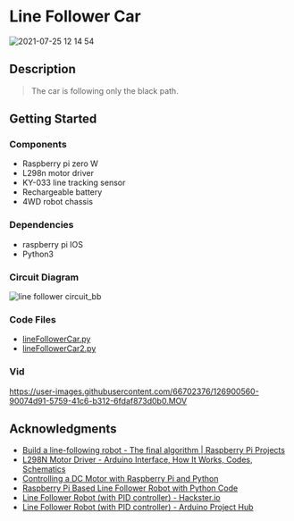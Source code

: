 # Line Follower Car


![2021-07-25 12 14 54](https://user-images.githubusercontent.com/66702376/126894905-de963f66-7b88-4b35-9d47-d811c1258858.jpg)



## Description
> The car is following only the black path. 


## Getting Started

### Components 
* Raspberry pi zero W
* L298n motor driver
* KY-033 line tracking sensor
* Rechargeable battery
* 4WD robot chassis

### Dependencies
* raspberry pi IOS
* Python3

### Circuit Diagram 
![line follower circuit_bb](https://user-images.githubusercontent.com/66702376/126900085-4ac879c6-ce06-4456-b5f1-7f8e3237283e.png)


### Code Files
* [lineFollowerCar.py](https://github.com/AsmaAbdullah1998/Car-Line-Follower/blob/main/lineFollowerCar.py)
* [lineFollowerCar2.py](https://github.com/AsmaAbdullah1998/Car-Line-Follower/blob/main/lineFollowerCar2.py)

### Vid


https://user-images.githubusercontent.com/66702376/126900560-90074d91-5759-41c6-b312-6fdaf873d0b0.MOV





## Acknowledgments
* [Build a line-following robot - The final algorithm | Raspberry Pi Projects](https://projects.raspberrypi.org/en/projects/rpi-python-line-following/6)
* [L298N Motor Driver - Arduino Interface, How It Works, Codes, Schematics](https://howtomechatronics.com/tutorials/arduino/arduino-dc-motor-control-tutorial-l298n-pwm-h-bridge/)
* [Controlling a DC Motor with Raspberry Pi and Python](https://www.electronicshub.org/controlling-a-dc-motor-with-raspberry-pi/)
* [Raspberry Pi Based Line Follower Robot with Python Code](https://circuitdigest.com/microcontroller-projects/raspberry-pi-line-follower-robot)
* [Line Follower Robot (with PID controller) - Hackster.io](https://www.hackster.io/anova9347/line-follower-robot-with-pid-controller-cdedbd)
* [Line Follower Robot (with PID controller) - Arduino Project Hub](https://create.arduino.cc/projecthub/anova9347/line-follower-robot-with-pid-controller-cdedbd)
